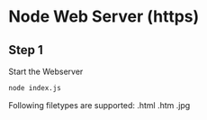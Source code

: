 # Node Web Server (https)

## Step 1

Start the Webserver

```bash
node index.js
```

Following filetypes are supported:
.html
.htm
.jpg

